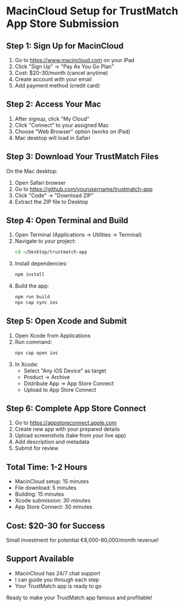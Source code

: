 # MacinCloud Setup for TrustMatch App Store Submission

## Step 1: Sign Up for MacinCloud
1. Go to https://www.macincloud.com on your iPad
2. Click "Sign Up" → "Pay As You Go Plan"
3. Cost: $20-30/month (cancel anytime)
4. Create account with your email
5. Add payment method (credit card)

## Step 2: Access Your Mac
1. After signup, click "My Cloud"
2. Click "Connect" to your assigned Mac
3. Choose "Web Browser" option (works on iPad)
4. Mac desktop will load in Safari

## Step 3: Download Your TrustMatch Files
On the Mac desktop:
1. Open Safari browser
2. Go to https://github.com/yourusername/trustmatch-app
3. Click "Code" → "Download ZIP"
4. Extract the ZIP file to Desktop

## Step 4: Open Terminal and Build
1. Open Terminal (Applications → Utilities → Terminal)
2. Navigate to your project:
   ```bash
   cd ~/Desktop/trustmatch-app
   ```
3. Install dependencies:
   ```bash
   npm install
   ```
4. Build the app:
   ```bash
   npm run build
   npx cap sync ios
   ```

## Step 5: Open Xcode and Submit
1. Open Xcode from Applications
2. Run command:
   ```bash
   npx cap open ios
   ```
3. In Xcode:
   - Select "Any iOS Device" as target
   - Product → Archive
   - Distribute App → App Store Connect
   - Upload to App Store Connect

## Step 6: Complete App Store Connect
1. Go to https://appstoreconnect.apple.com
2. Create new app with your prepared details
3. Upload screenshots (take from your live app)
4. Add description and metadata
5. Submit for review

## Total Time: 1-2 Hours
- MacinCloud setup: 15 minutes
- File download: 5 minutes  
- Building: 15 minutes
- Xcode submission: 30 minutes
- App Store Connect: 30 minutes

## Cost: $20-30 for Success
Small investment for potential €8,000-80,000/month revenue!

## Support Available
- MacinCloud has 24/7 chat support
- I can guide you through each step
- Your TrustMatch app is ready to go

Ready to make your TrustMatch app famous and profitable!